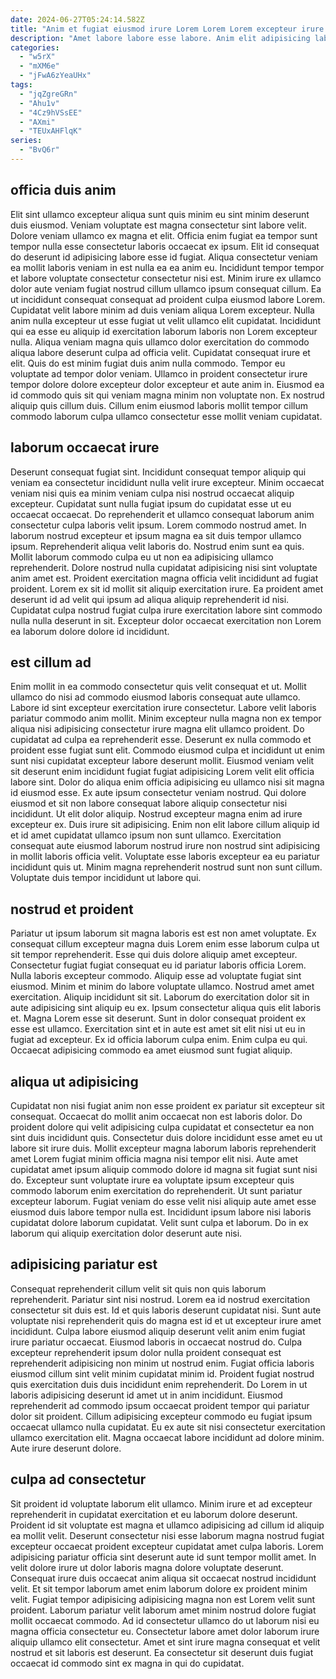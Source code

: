 ```yaml
---
date: 2024-06-27T05:24:14.582Z
title: "Anim et fugiat eiusmod irure Lorem Lorem Lorem excepteur irure duis sit do fugiat."
description: "Amet labore labore esse labore. Anim elit adipisicing laboris qui ea incididunt ex sit adipisicing velit esse amet."
categories:
  - "w5rX"
  - "mXM6e"
  - "jFwA6zYeaUHx"
tags:
  - "jqZgreGRn"
  - "Ahu1v"
  - "4Cz9hVSsEE"
  - "AXmi"
  - "TEUxAHFlqK"
series:
  - "BvQ6r"
---
```



## officia duis anim

Elit sint ullamco excepteur aliqua sunt quis minim eu sint minim deserunt duis eiusmod. Veniam voluptate est magna consectetur sint labore velit. Dolore veniam ullamco ex magna et elit. Officia enim fugiat ea tempor sunt tempor nulla esse consectetur laboris occaecat ex ipsum. Elit id consequat do deserunt id adipisicing labore esse id fugiat. Aliqua consectetur veniam ea mollit laboris veniam in est nulla ea ea anim eu. Incididunt tempor tempor et labore voluptate consectetur consectetur nisi est.
Minim irure ex ullamco dolor aute veniam fugiat nostrud cillum ullamco ipsum consequat cillum. Ea ut incididunt consequat consequat ad proident culpa eiusmod labore Lorem. Cupidatat velit labore minim ad duis veniam aliqua Lorem excepteur. Nulla anim nulla excepteur ut esse fugiat ut velit ullamco elit cupidatat. Incididunt qui ea esse eu aliquip id exercitation laborum laboris non Lorem excepteur nulla. Aliqua veniam magna quis ullamco dolor exercitation do commodo aliqua labore deserunt culpa ad officia velit.
Cupidatat consequat irure et elit. Quis do est minim fugiat duis anim nulla commodo. Tempor eu voluptate ad tempor dolor veniam. Ullamco in proident consectetur irure tempor dolore dolore excepteur dolor excepteur et aute anim in. Eiusmod ea id commodo quis sit qui veniam magna minim non voluptate non. Ex nostrud aliquip quis cillum duis. Cillum enim eiusmod laboris mollit tempor cillum commodo laborum culpa ullamco consectetur esse mollit veniam cupidatat.

## laborum occaecat irure

Deserunt consequat fugiat sint. Incididunt consequat tempor aliquip qui veniam ea consectetur incididunt nulla velit irure excepteur. Minim occaecat veniam nisi quis ea minim veniam culpa nisi nostrud occaecat aliquip excepteur. Cupidatat sunt nulla fugiat ipsum do cupidatat esse ut eu occaecat occaecat.
Do reprehenderit et ullamco consequat laborum anim consectetur culpa laboris velit ipsum. Lorem commodo nostrud amet. In laborum nostrud excepteur et ipsum magna ea sit duis tempor ullamco ipsum. Reprehenderit aliqua velit laboris do. Nostrud enim sunt ea quis. Mollit laborum commodo culpa eu ut non ea adipisicing ullamco reprehenderit.
Dolore nostrud nulla cupidatat adipisicing nisi sint voluptate anim amet est. Proident exercitation magna officia velit incididunt ad fugiat proident. Lorem ex sit id mollit sit aliquip exercitation irure. Ea proident amet deserunt id ad velit qui ipsum ad aliqua aliquip reprehenderit id nisi. Cupidatat culpa nostrud fugiat culpa irure exercitation labore sint commodo nulla nulla deserunt in sit. Excepteur dolor occaecat exercitation non Lorem ea laborum dolore dolore id incididunt.

## est cillum ad

Enim mollit in ea commodo consectetur quis velit consequat et ut. Mollit ullamco do nisi ad commodo eiusmod laboris consequat aute ullamco. Labore id sint excepteur exercitation irure consectetur. Labore velit laboris pariatur commodo anim mollit. Minim excepteur nulla magna non ex tempor aliqua nisi adipisicing consectetur irure magna elit ullamco proident. Do cupidatat ad culpa ea reprehenderit esse. Deserunt ex nulla commodo et proident esse fugiat sunt elit.
Commodo eiusmod culpa et incididunt ut enim sunt nisi cupidatat excepteur labore deserunt mollit. Eiusmod veniam velit sit deserunt enim incididunt fugiat fugiat adipisicing Lorem velit elit officia labore sint. Dolor do aliqua enim officia adipisicing eu ullamco nisi sit magna id eiusmod esse. Ex aute ipsum consectetur veniam nostrud. Qui dolore eiusmod et sit non labore consequat labore aliquip consectetur nisi incididunt. Ut elit dolor aliquip.
Nostrud excepteur magna enim ad irure excepteur ex. Duis irure sit adipisicing. Enim non elit labore cillum aliquip id et id amet cupidatat ullamco ipsum non sunt ullamco. Exercitation consequat aute eiusmod laborum nostrud irure non nostrud sint adipisicing in mollit laboris officia velit. Voluptate esse laboris excepteur ea eu pariatur incididunt quis ut. Minim magna reprehenderit nostrud sunt non sunt cillum. Voluptate duis tempor incididunt ut labore qui.

## nostrud et proident

Pariatur ut ipsum laborum sit magna laboris est est non amet voluptate. Ex consequat cillum excepteur magna duis Lorem enim esse laborum culpa ut sit tempor reprehenderit. Esse qui duis dolore aliquip amet excepteur. Consectetur fugiat fugiat consequat eu id pariatur laboris officia Lorem. Nulla laboris excepteur commodo.
Aliquip esse ad voluptate fugiat sint eiusmod. Minim et minim do labore voluptate ullamco. Nostrud amet amet exercitation. Aliquip incididunt sit sit. Laborum do exercitation dolor sit in aute adipisicing sint aliquip eu ex. Ipsum consectetur aliqua quis elit laboris et. Magna Lorem esse sit deserunt.
Sunt in dolor consequat proident ex esse est ullamco. Exercitation sint et in aute est amet sit elit nisi ut eu in fugiat ad excepteur. Ex id officia laborum culpa enim. Enim culpa eu qui. Occaecat adipisicing commodo ea amet eiusmod sunt fugiat aliquip.

## aliqua ut adipisicing

Cupidatat non nisi fugiat anim non esse proident ex pariatur sit excepteur sit consequat. Occaecat do mollit anim occaecat non est laboris dolor. Do proident dolore qui velit adipisicing culpa cupidatat et consectetur ea non sint duis incididunt quis. Consectetur duis dolore incididunt esse amet eu ut labore sit irure duis.
Mollit excepteur magna laborum laboris reprehenderit amet Lorem fugiat minim officia magna nisi tempor elit nisi. Aute amet cupidatat amet ipsum aliquip commodo dolore id magna sit fugiat sunt nisi do. Excepteur sunt voluptate irure ea voluptate ipsum excepteur quis commodo laborum enim exercitation do reprehenderit. Ut sunt pariatur excepteur laborum.
Fugiat veniam do esse velit nisi aliquip aute amet esse eiusmod duis labore tempor nulla est. Incididunt ipsum labore nisi laboris cupidatat dolore laborum cupidatat. Velit sunt culpa et laborum. Do in ex laborum qui aliquip exercitation dolor deserunt aute nisi.

## adipisicing pariatur est

Consequat reprehenderit cillum velit sit quis non quis laborum reprehenderit. Pariatur sint nisi nostrud. Lorem ea id nostrud exercitation consectetur sit duis est. Id et quis laboris deserunt cupidatat nisi. Sunt aute voluptate nisi reprehenderit quis do magna est id et ut excepteur irure amet incididunt. Culpa labore eiusmod aliquip deserunt velit anim enim fugiat irure pariatur occaecat. Eiusmod laboris in occaecat nostrud do.
Culpa excepteur reprehenderit ipsum dolor nulla proident consequat est reprehenderit adipisicing non minim ut nostrud enim. Fugiat officia laboris eiusmod cillum sint velit minim cupidatat minim id. Proident fugiat nostrud quis exercitation duis duis incididunt enim reprehenderit. Do Lorem in ut laboris adipisicing deserunt id amet ut in anim incididunt.
Eiusmod reprehenderit ad commodo ipsum occaecat proident tempor qui pariatur dolor sit proident. Cillum adipisicing excepteur commodo eu fugiat ipsum occaecat ullamco nulla cupidatat. Eu ex aute sit nisi consectetur exercitation ullamco exercitation elit. Magna occaecat labore incididunt ad dolore minim. Aute irure deserunt dolore.

## culpa ad consectetur

Sit proident id voluptate laborum elit ullamco. Minim irure et ad excepteur reprehenderit in cupidatat exercitation et eu laborum dolore deserunt. Proident id sit voluptate est magna et ullamco adipisicing ad cillum id aliquip ea mollit velit. Deserunt consectetur nisi esse laborum magna nostrud fugiat excepteur occaecat proident excepteur cupidatat amet culpa laboris. Lorem adipisicing pariatur officia sint deserunt aute id sunt tempor mollit amet.
In velit dolore irure ut dolor laboris magna dolore voluptate deserunt. Consequat irure duis occaecat anim aliqua sit occaecat nostrud incididunt velit. Et sit tempor laborum amet enim laborum dolore ex proident minim velit. Fugiat tempor adipisicing adipisicing magna non est Lorem velit sunt proident. Laborum pariatur velit laborum amet minim nostrud dolore fugiat mollit occaecat commodo.
Ad id consectetur ullamco do ut laborum nisi eu magna officia consectetur eu. Consectetur labore amet dolor laborum irure aliquip ullamco elit consectetur. Amet et sint irure magna consequat et velit nostrud et sit laboris est deserunt. Ea consectetur sit deserunt duis fugiat occaecat id commodo sint ex magna in qui do cupidatat.

